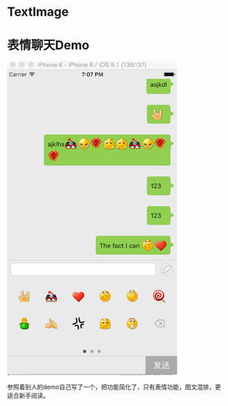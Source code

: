 # TextImage
# 表情聊天Demo
![preViewImage](https://github.com/wcxdell/TextImage/blob/master/image-folder/screenshot.png)


参照着别人的demo自己写了一个，把功能简化了，只有表情功能，图文混排，更适合新手阅读。
